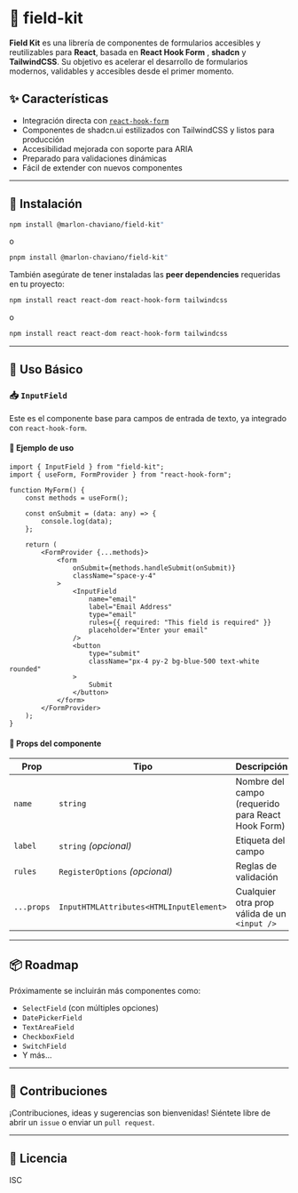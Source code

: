 # 🧰 field-kit

**Field Kit** es una librería de componentes de formularios accesibles y reutilizables para **React**, basada en **React Hook Form** , **shadcn** y **TailwindCSS**. Su objetivo es acelerar el desarrollo de formularios modernos, validables y accesibles desde el primer momento.

## ✨ Características

- Integración directa con [`react-hook-form`](https://react-hook-form.com/)
- Componentes de shadcn.ui estilizados con TailwindCSS y listos para producción
- Accesibilidad mejorada con soporte para ARIA
- Preparado para validaciones dinámicas
- Fácil de extender con nuevos componentes

---

## 🚀 Instalación

```bash
npm install @marlon-chaviano/field-kit"
```

o

```bash
pnpm install @marlon-chaviano/field-kit"
```

También asegúrate de tener instaladas las **peer dependencies** requeridas en tu proyecto:

```bash
npm install react react-dom react-hook-form tailwindcss
```

o

```bash
npm install react react-dom react-hook-form tailwindcss
```

---

## 🧪 Uso Básico

### 📥 `InputField`

Este es el componente base para campos de entrada de texto, ya integrado con `react-hook-form`.

#### 📌 Ejemplo de uso

```tsx
import { InputField } from "field-kit";
import { useForm, FormProvider } from "react-hook-form";

function MyForm() {
	const methods = useForm();

	const onSubmit = (data: any) => {
		console.log(data);
	};

	return (
		<FormProvider {...methods}>
			<form
				onSubmit={methods.handleSubmit(onSubmit)}
				className="space-y-4"
			>
				<InputField
					name="email"
					label="Email Address"
					type="email"
					rules={{ required: "This field is required" }}
					placeholder="Enter your email"
				/>
				<button
					type="submit"
					className="px-4 py-2 bg-blue-500 text-white rounded"
				>
					Submit
				</button>
			</form>
		</FormProvider>
	);
}
```

#### 🔧 Props del componente

| Prop       | Tipo                                    | Descripción                                       |
| ---------- | --------------------------------------- | ------------------------------------------------- |
| `name`     | `string`                                | Nombre del campo (requerido para React Hook Form) |
| `label`    | `string` _(opcional)_                   | Etiqueta del campo                                |
| `rules`    | `RegisterOptions` _(opcional)_          | Reglas de validación                              |
| `...props` | `InputHTMLAttributes<HTMLInputElement>` | Cualquier otra prop válida de un `<input />`      |

---

## 📦 Roadmap

Próximamente se incluirán más componentes como:

- `SelectField` (con múltiples opciones)
- `DatePickerField`
- `TextAreaField`
- `CheckboxField`
- `SwitchField`
- Y más...

---

## 🤝 Contribuciones

¡Contribuciones, ideas y sugerencias son bienvenidas! Siéntete libre de abrir un `issue` o enviar un `pull request`.

---

## 📄 Licencia

ISC
